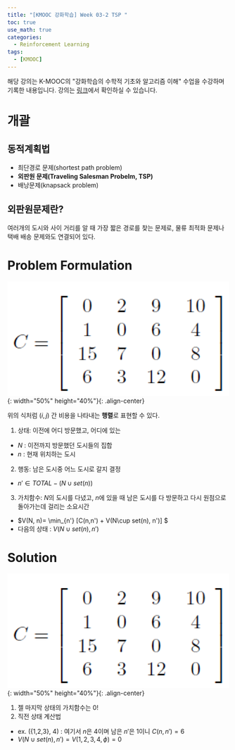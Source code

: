 ```yaml
---
title: "[KMOOC 강화학습] Week 03-2 TSP "
toc: true
use_math: true
categories:
  - Reinforcement Learning
tags:
  - [KMOOC]
---
```


해당 강의는 K-MOOC의 "강화학습의 수학적 기초와 알고리즘 이해" 수업을 수강하며 기록한 내용입니다. 강의는 [링크](http://www.kmooc.kr/courses/course-v1:KoreaUnivK+ku_ai_002+2020_A44/course/)에서 확인하실 수 있습니다.


# 개괄

## 동적계획법

- 최단경로 문제(shortest path problem)
- **외판원 문제(Traveling Salesman Probelm, TSP)**
- 배낭문제(knapsack problem)

## 외판원문제란?

여러개의 도시와 사이 거리를 알 때 가장 짧은 경로를 찾는 문제로, 물류 최적화 문제나 택배 배송 문제와도 연결되어 있다.

# Problem Formulation

![사진](/assets/images/RL/w03-02-01.PNG){: width="50%" height="40%"}{: .align-center}

위의 식처럼 $(i,j)$ 간 비용을 나타내는 **행렬**로 표현할 수 있다.

1. 상태: 이전에 어디 방문했고, 어디에 있는
  - $N$ : 이전까지 방문했던 도시들의 집합
  - $n$ : 현재 위치하는 도시
2. 행동: 남은 도시중 어느 도시로 갈지 결정
  - $n' \in TOTAL- (N\cup set(n))$
3. 가치함수: $N$의 도시를 다녔고, $n$에 있을 때 남은 도시를 다 방문하고 다시 원점으로 돌아가는데 걸리는 소요시간
  - $V(N, n)= \min_{n'} [C(n,n') + V(N\cup set(n), n')] $
  - 다음의 상태 : $V(N\cup set(n), n')$

# Solution

![사진](/assets/images/RL/w03-02-01.PNG){: width="50%" height="40%"}{: .align-center}

1. 젤 마지막 상태의 가치함수는 0!
2. 직전 상태 계산법
  - ex. ({1,2,3}, 4) : 여기서 $n$은 4이며 남은 $n'$은 1이니 $C(n,n')=6$
  - $V(N\cup set(n), n')=V({1,2,3,4}, \phi)=0$